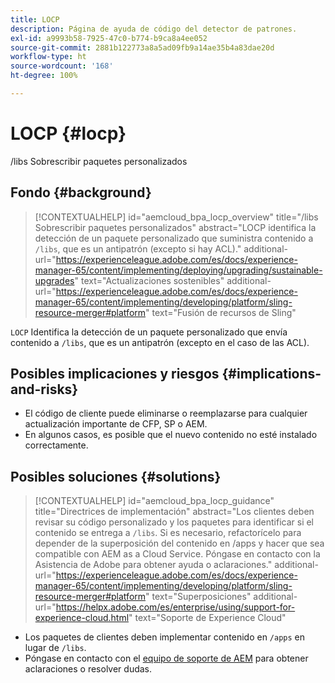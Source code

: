 ```yaml
---
title: LOCP
description: Página de ayuda de código del detector de patrones.
exl-id: a9993b58-7925-47c0-b774-b9ca8a4ee052
source-git-commit: 2881b122773a8a5ad09fb9a14ae35b4a83dae20d
workflow-type: ht
source-wordcount: '168'
ht-degree: 100%

---
```


# LOCP {#locp}

/libs Sobrescribir paquetes personalizados

## Fondo {#background}

>[!CONTEXTUALHELP]
>id="aemcloud_bpa_locp_overview"
>title="/libs Sobrescribir paquetes personalizados"
>abstract="LOCP identifica la detección de un paquete personalizado que suministra contenido a `/libs`, que es un antipatrón (excepto si hay ACL)."
>additional-url="https://experienceleague.adobe.com/es/docs/experience-manager-65/content/implementing/deploying/upgrading/sustainable-upgrades" text="Actualizaciones sostenibles"
>additional-url="https://experienceleague.adobe.com/es/docs/experience-manager-65/content/implementing/developing/platform/sling-resource-merger#platform" text="Fusión de recursos de Sling"

`LOCP` Identifica la detección de un paquete personalizado que envía contenido a `/libs`, que es un antipatrón (excepto en el caso de las ACL).

## Posibles implicaciones y riesgos {#implications-and-risks}

* El código de cliente puede eliminarse o reemplazarse para cualquier actualización importante de CFP, SP o AEM.
* En algunos casos, es posible que el nuevo contenido no esté instalado correctamente.

## Posibles soluciones {#solutions}

>[!CONTEXTUALHELP]
>id="aemcloud_bpa_locp_guidance"
>title="Directrices de implementación"
>abstract="Los clientes deben revisar su código personalizado y los paquetes para identificar si el contenido se entrega a `/libs`. Si es necesario, refactorícelo para depender de la superposición del contenido en /apps y hacer que sea compatible con AEM as a Cloud Service. Póngase en contacto con la Asistencia de Adobe para obtener ayuda o aclaraciones."
>additional-url="https://experienceleague.adobe.com/es/docs/experience-manager-65/content/implementing/developing/platform/sling-resource-merger#platform" text="Superposiciones"
>additional-url="https://helpx.adobe.com/es/enterprise/using/support-for-experience-cloud.html" text="Soporte de Experience Cloud"

* Los paquetes de clientes deben implementar contenido en `/apps` en lugar de `/libs`.
* Póngase en contacto con el [equipo de soporte de AEM](https://helpx.adobe.com/es/enterprise/using/support-for-experience-cloud.html) para obtener aclaraciones o resolver dudas.
